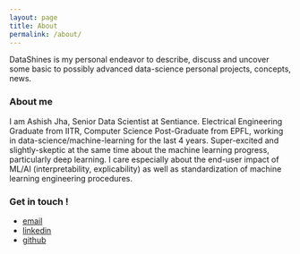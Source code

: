```yaml
---
layout: page
title: About
permalink: /about/
---
```


DataShines is my personal endeavor to describe, discuss and uncover some basic to possibly advanced data-science personal projects, concepts, news.

### About me

I am Ashish Jha, Senior Data Scientist at Sentiance. Electrical Engineering Graduate from IITR, Computer Science Post-Graduate from EPFL, working in data-science/machine-learning for the last 4 years. Super-excited and slightly-skeptic at the same time about the machine learning progress, particularly deep learning. I care especially about the end-user impact of ML/AI (interpretability, explicability) as well as standardization of machine learning engineering procedures.


### Get in touch !

* [email](mailto:arj7192@gmail.com)  
* [linkedin](https://www.linkedin.com/in/ashishrj)  
* [github](https://github.com/arj7192)
